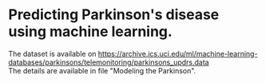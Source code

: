 # Predicting Parkinson's disease using machine learning.
The dataset is available on https://archive.ics.uci.edu/ml/machine-learning-databases/parkinsons/telemonitoring/parkinsons_updrs.data  
The details are available in file "Modeling the Parkinson".
